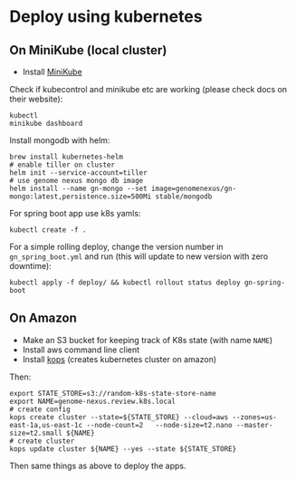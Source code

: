 # Deploy using kubernetes
## On MiniKube (local cluster)
- Install [MiniKube](https://github.com/kubernetes/minikube)

Check if kubecontrol and minikube etc are working (please check docs on their
website):
```
kubectl
minikube dashboard
```
Install mongodb with helm:
```
brew install kubernetes-helm
# enable tiller on cluster
helm init --service-account=tiller
# use genome nexus mongo db image
helm install --name gn-mongo --set image=genomenexus/gn-mongo:latest,persistence.size=500Mi stable/mongodb
```
For spring boot app use k8s yamls:
```
kubectl create -f .
```
For a simple rolling deploy, change the version number in `gn_spring_boot.yml`
and run (this will update to new version with zero downtime):
```
kubectl apply -f deploy/ && kubectl rollout status deploy gn-spring-boot
```
## On Amazon
- Make an S3 bucket for keeping track of K8s state (with name `NAME`)
- Install aws command line client
- Install [kops](https://github.com/kubernetes/kops) (creates kubernetes cluster on amazon)

Then:
```
export STATE_STORE=s3://random-k8s-state-store-name
export NAME=genome-nexus.review.k8s.local
# create config
kops create cluster --state=${STATE_STORE} --cloud=aws --zones=us-east-1a,us-east-1c --node-count=2   --node-size=t2.nano --master-size=t2.small ${NAME}
# create cluster
kops update cluster ${NAME} --yes --state ${STATE_STORE}
```
Then same things as above to deploy the apps.
